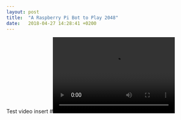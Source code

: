 ```yaml
---
layout: post
title:  "A Raspberry Pi Bot to Play 2048"
date:   2018-04-27 14:28:41 +0200
---
```


Test video insert
#<video src="video.mp4" width="320" height="200" controls preload></video>

